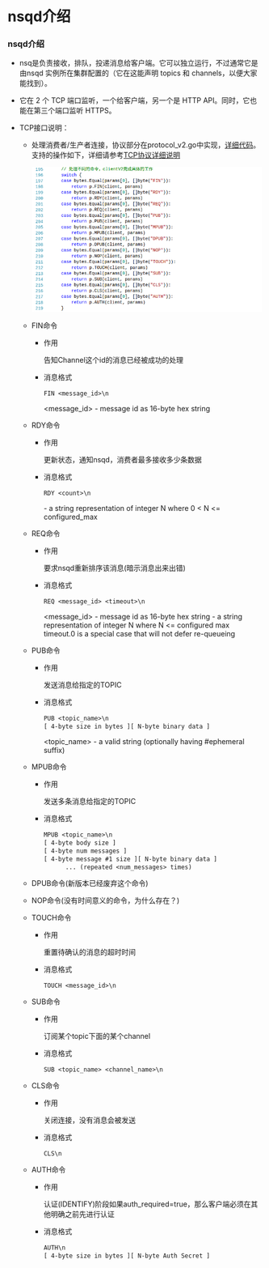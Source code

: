 # nsqd介绍

### nsqd介绍

+ nsq是负责接收，排队，投递消息给客户端。它可以独立运行，不过通常它是由nsqd 实例所在集群配置的（它在这能声明 topics 和 channels，以便大家能找到）。

+ 它在 2 个 TCP 端口监听，一个给客户端，另一个是 HTTP API。同时，它也能在第三个端口监听 HTTPS。

+ TCP接口说明：

  + 处理消费者/生产者连接，协议部分在protocol_v2.go中实现，[详细代码](https://github.com/feixiao/nsq-0.3.7/blob/master/nsqd/protocol_v2.go)。支持的操作如下，详细请参考[TCP协议详细说明](http://nsq.io/clients/tcp_protocol_spec.html)

    ![./img/003.png](./img/003.png)

  + FIN命令

    + 作用

      告知Channel这个id的消息已经被成功的处理

    + 消息格式

      ```shell
      FIN <message_id>\n
      ```

      <message_id> - message id as 16-byte hex string

  + RDY命令

    + 作用

      更新状态，通知nsqd，消费者最多接收多少条数据

    + 消息格式

      ```shell
      RDY <count>\n
      ```

      <count> - a string representation of integer N where 0 < N <= configured_max

  + REQ命令

    + 作用

      要求nsqd重新排序该消息(暗示消息出来出错)

    + 消息格式

      ```
      REQ <message_id> <timeout>\n
      ```

      <message_id> - message id as 16-byte hex string
      <timeout> - a string representation of integer N where N <= configured max timeout.0 is a special case that will not defer re-queueing

  + PUB命令

    + 作用

      发送消息给指定的TOPIC

    + 消息格式

      ```
      PUB <topic_name>\n
      [ 4-byte size in bytes ][ N-byte binary data ]
      ```

      <topic_name> - a valid string (optionally having #ephemeral suffix)

  + MPUB命令

    + 作用

      发送多条消息给指定的TOPIC

    + 消息格式

      ```shell
      MPUB <topic_name>\n
      [ 4-byte body size ]
      [ 4-byte num messages ]
      [ 4-byte message #1 size ][ N-byte binary data ]
            ... (repeated <num_messages> times)
      ```

  +  DPUB命令(新版本已经废弃这个命令)

  + NOP命令(没有时间意义的命令，为什么存在？)

  + TOUCH命令

      + 作用

        重置待确认的消息的超时时间


      + 消息格式

        ```
        TOUCH <message_id>\n
        ```

  + SUB命令

    + 作用

      订阅某个topic下面的某个channel

    + 消息格式

      ```
      SUB <topic_name> <channel_name>\n
      ```

  + CLS命令

    + 作用

      关闭连接，没有消息会被发送

    + 消息格式

      ```
      CLS\n
      ```

  + AUTH命令

    + 作用

      认证(IDENTIFY)阶段如果auth_required=true，那么客户端必须在其他明确之前先进行认证

    + 消息格式

      ```
      AUTH\n
      [ 4-byte size in bytes ][ N-byte Auth Secret ]
      ```
